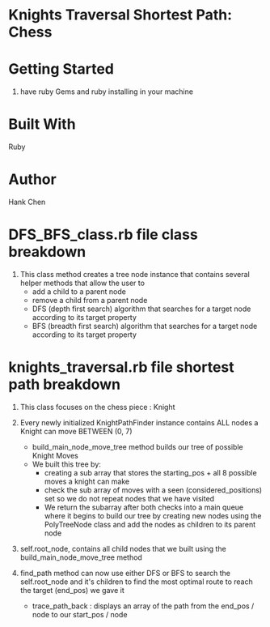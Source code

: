 # Knights Traversal Shortest Path: Chess 

# Getting Started
1) have ruby Gems and ruby installing in your machine

# Built With 
Ruby 

# Author
Hank Chen

# DFS_BFS_class.rb file class breakdown
1) This class method creates a tree node instance that contains several helper methods that allow the user to 
    * add a child to a parent node
    * remove a child from a parent node
    * DFS (depth first search) algorithm that searches for a target node according to its target property
    * BFS (breadth first search) algorithm that searches for a target node according to its target property

# knights_traversal.rb file shortest path breakdown
1) This class focuses on the chess piece : Knight

2) Every newly initialized KnightPathFinder instance contains ALL nodes a Knight can move BETWEEN (0, 7)
    * build_main_node_move_tree method builds our tree of possible Knight Moves
    * We built this tree by:
        * creating a sub array that stores the starting_pos + all 8 possible moves a knight can make
        * check the sub array of moves with a seen (considered_positions) set so we do not repeat nodes that we have visited 
        * We return the subarray after both checks into a main queue where it begins to build our tree by creating new nodes using the PolyTreeNode class and add the nodes as children to its parent node

3) self.root_node, contains all child nodes that we built using the build_main_node_move_tree method

4) find_path method can now use either DFS or BFS to search the self.root_node and it's children to find the most optimal route to reach the target (end_pos) we gave it 
    * trace_path_back : displays an array of the path from the end_pos / node to our start_pos / node
